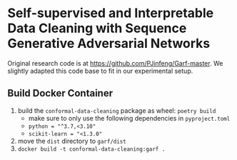 # Self-supervised and Interpretable Data Cleaning with Sequence Generative Adversarial Networks

Original research code is at https://github.com/PJinfeng/Garf-master. We slightly adapted this code base to fit in our experimental setup.


## Build Docker Container

1. build the `conformal-data-cleaning` package as wheel: `poetry build`
   - make sure to only use the following dependencies in `pyproject.toml`
   - `python = "^3.7,<3.10"`
   - `scikit-learn = "<1.3.0"`
2. move the `dist` directory to `garf/dist`
3. `docker build -t conformal-data-cleaning:garf .`

